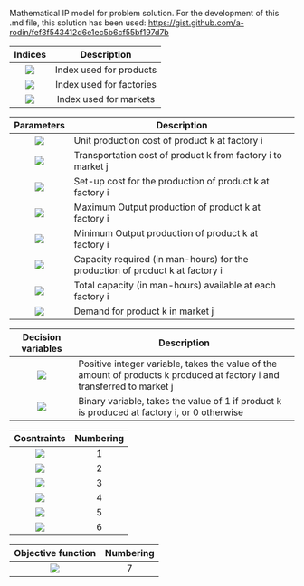 Mathematical IP model for problem solution. For the development of this .md file, this solution has been used: https://gist.github.com/a-rodin/fef3f543412d6e1ec5b6cf55bf197d7b

| Indices | Description |
|:---:|:---:|
| <img src="https://render.githubusercontent.com/render/math?math=\large k\in[1,\ 3]">| Index used for products |
| <img src="https://render.githubusercontent.com/render/math?math=\large i\in[1,\ 3]">| Index used for factories |
| <img src="https://render.githubusercontent.com/render/math?math=\large j\in[1,\ 3]">| Index used for markets |

| Parameters | Description |
|:---:|---|
| <img src="https://render.githubusercontent.com/render/math?math=\Large {UPC}_{ki}">| Unit production cost of product k at factory i |
| <img src="https://render.githubusercontent.com/render/math?math=\Large {TC}_{kij}">| Transportation cost of product k from factory i to market j |
| <img src="https://render.githubusercontent.com/render/math?math=\Large {SUC}_{ki}">| Set-up cost for the production of product k at factory i |
| <img src="https://render.githubusercontent.com/render/math?math=\Large {MaxOP}_{ki}">| Maximum Output production of product k at factory i |
| <img src="https://render.githubusercontent.com/render/math?math=\Large {MinOP}_{ki}">| Minimum Output production of product k at factory i |
| <img src="https://render.githubusercontent.com/render/math?math=\Large {CR}_{ki}">| Capacity required (in man-hours) for the production of product k at factory i |
| <img src="https://render.githubusercontent.com/render/math?math=\Large {TC}_i">| Total capacity (in man-hours) available at each factory i |
| <img src="https://render.githubusercontent.com/render/math?math=\Large D_{kj}">| Demand for product k in market j |

| Decision variables | Description |
|:---:|---|
| <img src="https://render.githubusercontent.com/render/math?math=\Large X_{kij}">| Positive integer variable, takes the value of the amount of products k produced at factory i and transferred to market j  |
| <img src="https://render.githubusercontent.com/render/math?math=\Large P_{ki}">| Binary variable, takes the value of 1 if product k is produced at factory i, or 0 otherwise |

| Cosntraints | Numbering |
|:---:|:---:|
| <img src="https://render.githubusercontent.com/render/math?math=\sum_{j\ =\ 1}^{3\ }X_{kij}\le\ {MaxOP}_{ki}\ast\ P_{ki},\ \forall\ k,i\in[1,\ 3]">| 1 |
| <img src="https://render.githubusercontent.com/render/math?math=\sum_{j\ =\ 1}^{3\ }X_{kij}\geq\ {MinOP}_{ki}\ast\ P_{ki},\ \forall\ k,i\in[1,\ 3]">| 2 |
| <img src="https://render.githubusercontent.com/render/math?math=\sum_{k\ =\ 1}^{3\ }\sum_{j\ =\ 1}^{3}{(X_{kij}\ast{CR}_{ki})}\geq\ {TC}_i,\ \forall\ i\in[1,\ 3]">| 3 |
| <img src="https://render.githubusercontent.com/render/math?math=\sum_{i\ =\ 1}^{3\ }X_{kij}\geq\ D_{kj},\ \forall\ k,j\in[1,\ 3] ">| 4 |
| <img src="https://render.githubusercontent.com/render/math?math=\sum_{k\ =\ 1}^{\ 3\ }P_{ki}\le\ 2,\ \forall\ i\in[1,\ 3] ">| 5 |
| <img src="https://render.githubusercontent.com/render/math?math=\sum_{i\ =\ 1}^{\ 3\ }P_{ki}\le\ 2,\ \forall\ k\in[1,\ 3] ">| 6 |

| Objective function | Numbering |
|:---:|:---:|
| <img src="https://render.githubusercontent.com/render/math?math=MINIMIZE\ \sum_{k\ =\ 1}^{3}\sum_{i\ =\ 1}^{3}{\sum_{j\ =\ 1}^{3}{X_{kij}\ast({UPC}_{ki} + {TC}_{kij})}+\sum_{k=1}^{3}\sum_{i=1}^{3}{P_{ki}\ast{SUC}_{ki}}\ }">| 7 |
